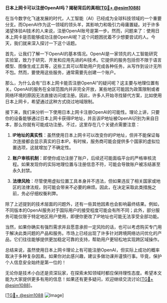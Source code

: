 **日本上网卡可以注册OpenAI吗？揭秘背后的真相[[TG💪+ @esim1088](https://t.me/s/esim1088)]**

在当今数字化飞速发展的时代，人工智能（AI）已经成为全球科技领域的一个重要分支。而OpenAI作为这一领域的领头羊，其影响力和吸引力毋庸置疑。对于许多渴望体验AI技术的人来说，注册OpenAI账号是第一步。然而，问题来了：使用日本上网卡是否能够成功注册OpenAI呢？这个问题困扰着不少想要尝试的人。今天，我们就来深入探讨一下这个话题。

首先，让我们了解一下OpenAI的基本情况。OpenAI是一家领先的人工智能研究实验室，致力于研究、开发和应用先进的AI技术。它提供的服务包括但不限于语言模型、图像生成工具等，这些工具可以帮助用户完成各种任务，从写作到设计无所不包。然而，要使用这些服务，通常需要先创建一个账户。

那么，为什么会有“日本上网卡能否注册OpenAI”的疑问呢？这主要与地理位置有关。OpenAI的服务在全球范围内并非完全开放，某些地区可能因为政策限制或者网络环境的原因无法直接访问或注册。因此，许多人开始寻找替代方案，比如使用日本上网卡，希望通过这种方式绕过地域限制。

接下来，我们来分析一下使用日本上网卡注册OpenAI的可能性。理论上讲，只要你的设备能够通过日本上网卡获得IP地址，并且该IP地址被OpenAI识别为来自日本，那么你就有可能成功注册。不过，这里存在几个关键点需要注意：

1. **IP地址的真实性**：虽然使用日本上网卡可以改变你的IP地址，但并不能保证每次连接都会显示真实的日本IP。有时候，服务商可能会提供多个国家的虚拟位置选项，这就增加了不确定性。
   
2. **账户审核机制**：即使你成功注册了账户，后续还可能面临平台的严格审核流程。如果发现你的实际地理位置与注册信息不符，可能会导致账户被冻结甚至永久封禁。

3. **法律风险**：尽管使用虚拟位置工具本身并不违法，但如果违反了相关国家或地区的法律法规，则可能会带来不必要的麻烦。因此，在决定采取此类措施之前，务必仔细权衡利弊。

除了上述提到的技术层面的问题外，还有一些其他因素也会影响最终结果。例如，不同版本的OpenAI服务对于国际用户的接受程度可能会有所不同；此外，部分服务可能仅限于特定地区用户使用，即便你更改了IP地址也可能无法享受全部功能。

当然，如果你确实有强烈需求并且愿意承担一定风险的话，也可以考虑购买专门用于解决此类问题的产品和服务。市场上已经出现了许多针对跨境网络访问优化的产品，它们往往能够提供更加稳定可靠的支持，帮助用户更轻松地实现跨区域操作。

总结来说，虽然使用日本上网卡理论上有可能注册OpenAI，但实际上成功的概率取决于多种复杂因素。如果你对此感兴趣，建议多做功课并谨慎行事。毕竟，保护个人信息安全始终是第一位的！

无论你是技术小白还是资深玩家，在探索未知领域时都应保持理性态度。希望本文能为大家提供更多有用的信息！如果还有更多疑问，欢迎继续交流讨论[[TG💪+ @esim1088](https://t.me/s/esim1088)]。

[[TG💪+ @esim1088](https://t.me/s/esim1088) ![Image](https://i.postimg.cc/4NQfJmqS/Snipaste-2025-05-13-00-14-12.png)]